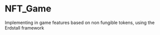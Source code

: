 # NFT_Game
Implementing in game features based on non fungible tokens, using the Erdstall framework
